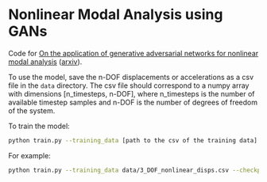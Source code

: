 # Nonlinear Modal Analysis using GANs

Code for [On the application of generative adversarial networks for nonlinear modal analysis](https://www.sciencedirect.com/science/article/pii/S0888327021008189) ([arxiv](https://arxiv.org/abs/2203.01229)).

To use the model, save the n-DOF displacements or accelerations as a csv file in the `data` directory.
The csv file should correspond to a numpy array with dimensions [n_timesteps, n-DOF], where n_timesteps is the number of available timestep samples and n-DOF is the number of degrees of freedom of the system.

To train the model:
```bash
python train.py --training_data [path to the csv of the training data] --checkpoint_folder [path to save the model checkpoints] --hidden_dim [number of hidden neurons of the cycleGAN model]
```
For example:
```bash
python train.py --training_data data/3_DOF_nonlinear_disps.csv --checkpoint_folder checkpoints/cycleGAN_checkpoints_3DOF_nonlinear
```

